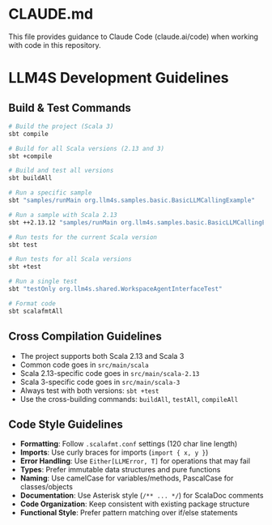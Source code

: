 # CLAUDE.md

This file provides guidance to Claude Code (claude.ai/code) when working with code in this repository.

# LLM4S Development Guidelines

## Build & Test Commands
```bash
# Build the project (Scala 3)
sbt compile

# Build for all Scala versions (2.13 and 3)
sbt +compile

# Build and test all versions
sbt buildAll

# Run a specific sample 
sbt "samples/runMain org.llm4s.samples.basic.BasicLLMCallingExample"

# Run a sample with Scala 2.13
sbt ++2.13.12 "samples/runMain org.llm4s.samples.basic.BasicLLMCallingExample"

# Run tests for the current Scala version
sbt test

# Run tests for all Scala versions
sbt +test

# Run a single test
sbt "testOnly org.llm4s.shared.WorkspaceAgentInterfaceTest"

# Format code
sbt scalafmtAll
```

## Cross Compilation Guidelines
- The project supports both Scala 2.13 and Scala 3
- Common code goes in `src/main/scala`
- Scala 2.13-specific code goes in `src/main/scala-2.13`
- Scala 3-specific code goes in `src/main/scala-3`
- Always test with both versions: `sbt +test`
- Use the cross-building commands: `buildAll`, `testAll`, `compileAll`

## Code Style Guidelines
- **Formatting**: Follow `.scalafmt.conf` settings (120 char line length)
- **Imports**: Use curly braces for imports (`import { x, y }`)
- **Error Handling**: Use `Either[LLMError, T]` for operations that may fail
- **Types**: Prefer immutable data structures and pure functions
- **Naming**: Use camelCase for variables/methods, PascalCase for classes/objects
- **Documentation**: Use Asterisk style (`/** ... */`) for ScalaDoc comments
- **Code Organization**: Keep consistent with existing package structure
- **Functional Style**: Prefer pattern matching over if/else statements